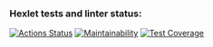 ### Hexlet tests and linter status:
[![Actions Status](https://github.com/esonegin/java-project-lvl2/workflows/hexlet-check/badge.svg)](https://github.com/esonegin/java-project-lvl3/actions)
[![Maintainability](https://api.codeclimate.com/v1/badges/2a0ea6d6be18897b6ab0/maintainability)](https://codeclimate.com/github/esonegin/java-project-lvl3/maintainability)
[![Test Coverage](https://api.codeclimate.com/v1/badges/2a0ea6d6be18897b6ab0/test_coverage)](https://codeclimate.com/github/esonegin/java-project-lvl3/test_coverage)

